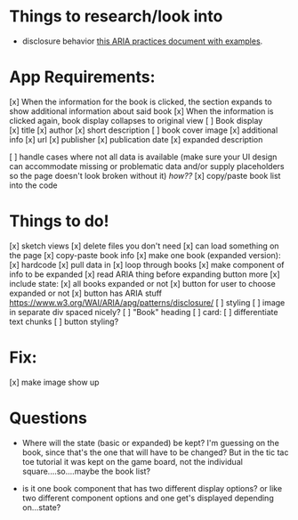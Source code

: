 # Things to research/look into 
- disclosure behavior [this ARIA practices document with examples](https://www.w3.org/TR/wai-aria-practices-1.1/#disclosure).


# App Requirements: 
[x] When the information for the book is clicked, the section expands to show additional information about said book 
[x] When the information is clicked again, book display collapses to original view 
[ ] Book display    
    [x] title
    [x] author 
    [x] short description 
    [ ] book cover image 
[x] additional info 
    [x] url 
    [x] publisher
    [x] publication date
    [x] expanded description
    
[ ] handle cases where not all data is available (make sure your UI design can accommodate missing or problematic data and/or supply placeholders so the page doesn't look broken without it) _how??_
[x] copy/paste book list into the code 

# Things to do! 
[x] sketch views 
[x] delete files you don't need 
[x] can load something on the page 
[x] copy-paste book info 
[x] make one book (expanded version): 
    [x] hardcode 
    [x] pull data in 
[x] loop through books
[x] make component of info to be expanded 
[x] read ARIA thing before expanding button more 
[x] include state:
    [x] all books expanded or not 
    [x] button for user to choose expanded or not 
    [x] button has ARIA stuff https://www.w3.org/WAI/ARIA/apg/patterns/disclosure/ 
[ ] styling 
    [ ] image in separate div spaced nicely?
    [ ] "Book" heading 
    [ ] card: 
        [ ] differentiate text chunks 
        [ ] button styling? 

# Fix:
[x] make image show up 


<!-- [ ] sketch children/trees? how will props pass? 

[ ] make book component(s??)
[ ] loop through the list data so each book gets its own component on the page 
[ ] put the list data somewhere so it can be accessed -->




# Questions
- Where will the state (basic or expanded) be kept? I'm guessing on the book, since that's the one that will have to be changed? But in the tic tac toe tutorial it was kept on the game board, not the individual square....so....maybe the book list? 

- is it one book component that has two different display options? or like two different component options and one get's displayed depending on...state? 
